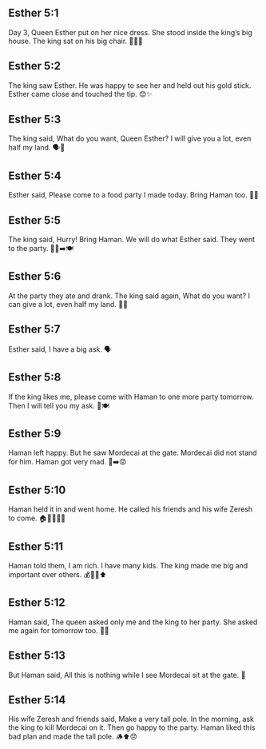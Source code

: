 ## Esther 5:1
Day 3, Queen Esther put on her nice dress. She stood inside the king’s big house. The king sat on his big chair. 👗🏰👑
## Esther 5:2
The king saw Esther. He was happy to see her and held out his gold stick. Esther came close and touched the tip. 😊✨
## Esther 5:3
The king said, What do you want, Queen Esther? I will give you a lot, even half my land. 🗣️🎁
## Esther 5:4
Esther said, Please come to a food party I made today. Bring Haman too. 🍞🍇
## Esther 5:5
The king said, Hurry! Bring Haman. We will do what Esther said. They went to the party. 🏃‍♂️➡️🍽️
## Esther 5:6
At the party they ate and drank. The king said again, What do you want? I can give a lot, even half my land. 🍵🍞
## Esther 5:7
Esther said, I have a big ask. 🗣️
## Esther 5:8
If the king likes me, please come with Haman to one more party tomorrow. Then I will tell you my ask. 📅🍽️
## Esther 5:9
Haman left happy. But he saw Mordecai at the gate. Mordecai did not stand for him. Haman got very mad. 🙂➡️😡
## Esther 5:10
Haman held it in and went home. He called his friends and his wife Zeresh to come. 🏠👨‍👩‍👧‍👦
## Esther 5:11
Haman told them, I am rich. I have many kids. The king made me big and important over others. 💰👦👧⬆️
## Esther 5:12
Haman said, The queen asked only me and the king to her party. She asked me again for tomorrow too. 🎉👑
## Esther 5:13
But Haman said, All this is nothing while I see Mordecai sit at the gate. 🚪
## Esther 5:14
His wife Zeresh and friends said, Make a very tall pole. In the morning, ask the king to kill Mordecai on it. Then go happy to the party. Haman liked this bad plan and made the tall pole. 🪵⬆️😞
